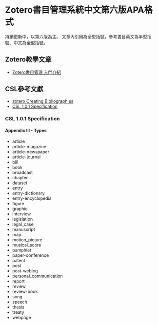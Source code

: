 # Zotero書目管理系統中文第六版APA格式

持續更新中，以第六版為主。
文章內引用為全型括號，參考書目英文為半型括號、中文為全型括號。


## Zotero教學文章
- [Zotero書目管理 入門介紹](https://medium.com/@fangyuchen/zotero%E6%9B%B8%E7%9B%AE%E7%AE%A1%E7%90%86-%E5%85%A5%E9%96%80%E4%BB%8B%E7%B4%B9-27bbd5a4c65d)

## CSL參考文獻
- [zotero Creating Bibliographies](https://www.zotero.org/support/creating_bibliographies)
- [CSL 1.0.1 Specification](https://docs.citationstyles.org/en/stable/specification.html)

### CSL 1.0.1 Specification
#### Appendix III - Types
- article
- article-magazine
- article-newspaper
- article-journal
- bill
- book
- broadcast
- chapter
- dataset
- entry
- entry-dictionary
- entry-encyclopedia
- figure
- graphic
- interview
- legislation
- legal_case
- manuscript
- map
- motion_picture
- musical_score
- pamphlet
- paper-conference
- patent
- post
- post-weblog
- personal_communication
- report
- review
- review-book
- song
- speech
- thesis
- treaty
- webpage
